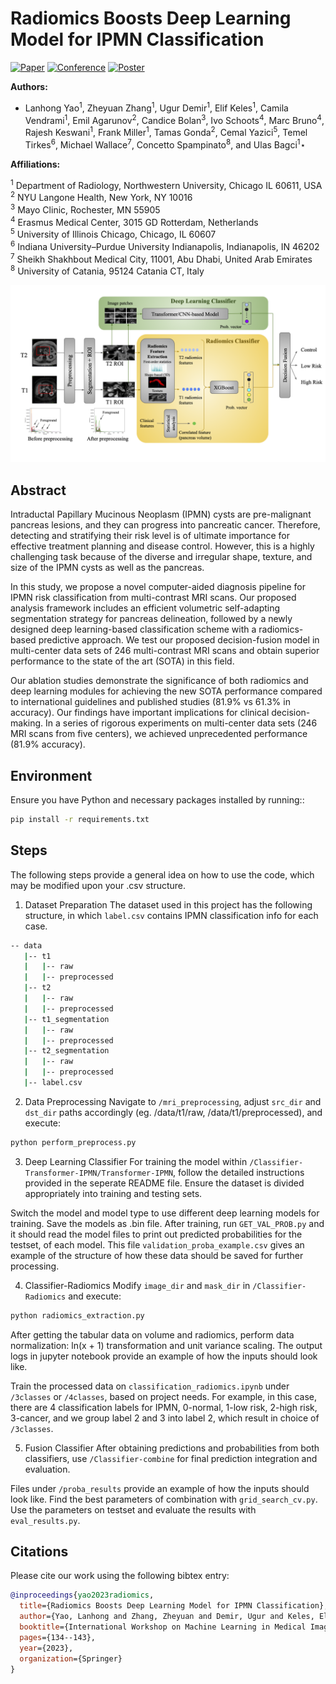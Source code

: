 
# Radiomics Boosts Deep Learning Model for IPMN Classification

[![Paper](http://img.shields.io/badge/paper-arxiv-FFFF00.svg)](https://arxiv.org/pdf/2309.05857.pdf)
[![Conference](http://img.shields.io/badge/MICCAI_MLMI-2023-0000FF.svg)](https://sites.google.com/view/mlmi2023)
[![Poster](http://img.shields.io/badge/Poster-2023-FF0000.svg)](https://sites.google.com/view/mlmi2023/poster-sessions/poster-session-2?authuser=0#h.8vektsu8by1)
</div>

**Authors:**

- Lanhong Yao<sup>1</sup>, Zheyuan Zhang<sup>1</sup>, Ugur Demir<sup>1</sup>, Elif Keles<sup>1</sup>, Camila Vendrami<sup>1</sup>, Emil Agarunov<sup>2</sup>, Candice Bolan<sup>3</sup>, Ivo Schoots<sup>4</sup>, Marc Bruno<sup>4</sup>, Rajesh Keswani<sup>1</sup>, Frank Miller<sup>1</sup>, Tamas Gonda<sup>2</sup>, Cemal Yazici<sup>5</sup>, Temel Tirkes<sup>6</sup>, Michael Wallace<sup>7</sup>, Concetto Spampinato<sup>8</sup>, and Ulas Bagci<sup>1</sup>⋆

**Affiliations:** 

<sup>1</sup> Department of Radiology, Northwestern University, Chicago IL 60611, USA  
<sup>2</sup> NYU Langone Health, New York, NY 10016  
<sup>3</sup> Mayo Clinic, Rochester, MN 55905  
<sup>4</sup> Erasmus Medical Center, 3015 GD Rotterdam, Netherlands  
<sup>5</sup> University of Illinois Chicago, Chicago, IL 60607  
<sup>6</sup> Indiana University–Purdue University Indianapolis, Indianapolis, IN 46202  
<sup>7</sup> Sheikh Shakhbout Medical City, 11001, Abu Dhabi, United Arab Emirates  
<sup>8</sup> University of Catania, 95124 Catania CT, Italy

![Diagram](/img/IPMN_classification.png)


## Abstract
Intraductal Papillary Mucinous Neoplasm (IPMN) cysts are pre-malignant pancreas lesions, and they can progress into pancreatic cancer. Therefore, detecting and stratifying their risk level is of ultimate importance for effective treatment planning and disease control. However, this is a highly challenging task because of the diverse and irregular shape, texture, and size of the IPMN cysts as well as the pancreas. 

In this study, we propose a novel computer-aided diagnosis pipeline for IPMN risk classification from multi-contrast MRI scans. Our proposed analysis framework includes an efficient volumetric self-adapting segmentation strategy for pancreas delineation, followed by a newly designed deep learning-based classification scheme with a radiomics-based predictive approach. We test our proposed decision-fusion model in multi-center data sets of 246 multi-contrast MRI scans and obtain superior performance to the state of the art (SOTA) in this field. 

Our ablation studies demonstrate the significance of both radiomics and deep learning modules for achieving the new SOTA performance compared to international guidelines and published studies (81.9% vs 61.3% in accuracy). Our findings have important implications for clinical decision-making. In a series of rigorous experiments on multi-center data sets (246 MRI scans from five centers), we achieved unprecedented performance (81.9% accuracy).


## Environment
Ensure you have Python and necessary packages installed by running::
```bash
pip install -r requirements.txt
```


## Steps
The following steps provide a general idea on how to use the code, which may be modified upon your .csv structure. 

1. Dataset Preparation
The dataset used in this project has the following structure, in which `label.csv` contains IPMN classification info for each case.
```bash
-- data
   |-- t1
   |   |-- raw
   |   |-- preprocessed
   |-- t2
   |   |-- raw
   |   |-- preprocessed
   |-- t1_segmentation
   |   |-- raw
   |   |-- preprocessed
   |-- t2_segmentation
   |   |-- raw
   |   |-- preprocessed
   |-- label.csv
```

2. Data Preprocessing
Navigate to `/mri_preprocessing`, adjust `src_dir` and `dst_dir` paths accordingly (eg. /data/t1/raw, /data/t1/preprocessed), and execute:
```bash
python perform_preprocess.py
```


3. Deep Learning Classifier
For training the model within `/Classifier-Transformer-IPMN/Transformer-IPMN`, follow the detailed instructions provided in the seperate README file. Ensure the dataset is divided appropriately into training and testing sets.

Switch the model and model type to use different deep learning models for training. Save the models as .bin file.
After training, run `GET_VAL_PROB.py` and it should read the model files to print out predicted probabilities for the testset, of each model. 
This file `validation_proba_example.csv` gives an example of the structure of how these data should be saved for further processing. 


4. Classifier-Radiomics
Modify `image_dir` and `mask_dir` in `/Classifier-Radiomics` and execute:
```bash
python radiomics_extraction.py
```

After getting the tabular data on volume and radiomics, perform data normalization: ln(x + 1) transformation and unit variance scaling. The output logs in jupyter notebook provide an example of how the inputs should look like.

Train the processed data on `classification_radiomics.ipynb` under `/3classes` or `/4classes`, based on project needs. For example, in this case, there are 4 classification labels for IPMN, 0-normal, 1-low risk, 2-high risk, 3-cancer, and we group label 2 and 3 into label 2, which result in choice of `/3classes`. 


5. Fusion Classifier
After obtaining predictions and probabilities from both classifiers, use `/Classifier-combine` for final prediction integration and evaluation.

Files under `/proba_results` provide an example of how the inputs should look like. Find the best parameters of combination with `grid_search_cv.py`. Use the parameters on testset and evaluate the results with `eval_results.py`. 

## Citations
Please cite our work using the following bibtex entry:
```bibtex
@inproceedings{yao2023radiomics,
  title={Radiomics Boosts Deep Learning Model for IPMN Classification},
  author={Yao, Lanhong and Zhang, Zheyuan and Demir, Ugur and Keles, Elif and Vendrami, Camila and Agarunov, Emil and Bolan, Candice and Schoots, Ivo and Bruno, Marc and Keswani, Rajesh and others},
  booktitle={International Workshop on Machine Learning in Medical Imaging},
  pages={134--143},
  year={2023},
  organization={Springer}
}
```
